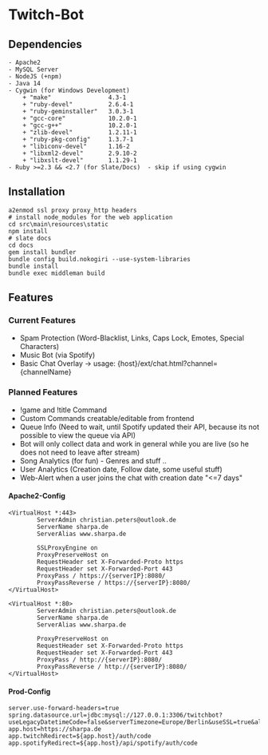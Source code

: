 # Twitch-Bot

## Dependencies

```
- Apache2
- MySQL Server
- NodeJS (+npm)
- Java 14
- Cygwin (for Windows Development)
    + "make"                4.3-1
    + "ruby-devel"          2.6.4-1
    + "ruby-geminstaller"   3.0.3-1
    + "gcc-core"            10.2.0-1
    + "gcc-g++"             10.2.0-1
    + "zlib-devel"          1.2.11-1
    + "ruby-pkg-config"     1.3.7-1
    + "libiconv-devel"      1.16-2
    + "libxml2-devel"       2.9.10-2
    + "libxslt-devel"       1.1.29-1
- Ruby >=2.3 && <2.7 (for Slate/Docs)  - skip if using cygwin
```

## Installation

```shell script
a2enmod ssl proxy proxy_http headers
# install node_modules for the web application
cd src\main\resources\static
npm install
# slate docs
cd docs
gem install bundler
bundle config build.nokogiri --use-system-libraries
bundle install
bundle exec middleman build
```

## Features

### Current Features

- Spam Protection (Word-Blacklist, Links, Caps Lock, Emotes, Special Characters)
- Music Bot (via Spotify)
- Basic Chat Overlay -> usage: {host}/ext/chat.html?channel={channelName}

### Planned Features

- !game and !title Command
- Custom Commands creatable/editable from frontend
- Queue Info (Need to wait, until Spotify updated their API, because its not possible to view the queue via API)
- Bot will only collect data and work in general while you are live (so he does not need to leave after stream)
- Song Analytics (for fun) - Genres and stuff ..
- User Analytics (Creation date, Follow date, some useful stuff)
- Web-Alert when a user joins the chat with creation date "<=7 days"

#### Apache2-Config

```
<VirtualHost *:443>
        ServerAdmin christian.peters@outlook.de
        ServerName sharpa.de
        ServerAlias www.sharpa.de

        SSLProxyEngine on
        ProxyPreserveHost on
        RequestHeader set X-Forwarded-Proto https
        RequestHeader set X-Forwarded-Port 443
        ProxyPass / https://{serverIP}:8080/
        ProxyPassReverse / https://{serverIP}:8080/
</VirtualHost>

<VirtualHost *:80>
        ServerAdmin christian.peters@outlook.de
        ServerName sharpa.de
        ServerAlias www.sharpa.de

        ProxyPreserveHost on
        RequestHeader set X-Forwarded-Proto https
        RequestHeader set X-Forwarded-Port 443
        ProxyPass / http://{serverIP}:8080/
        ProxyPassReverse / http://{serverIP}:8080/
</VirtualHost>
```

#### Prod-Config

```
server.use-forward-headers=true
spring.datasource.url=jdbc:mysql://127.0.0.1:3306/twitchbot?useLegacyDatetimeCode=false&serverTimezone=Europe/Berlin&useSSL=true&allowPublicKeyRetrieval=true
app.host=https://sharpa.de
app.twitchRedirect=${app.host}/auth/code
app.spotifyRedirect=${app.host}/api/spotify/auth/code
```
